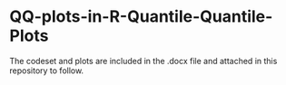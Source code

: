 # QQ-plots-in-R-Quantile-Quantile-Plots

The codeset and plots are included in the .docx file and attached in this repository to follow.
